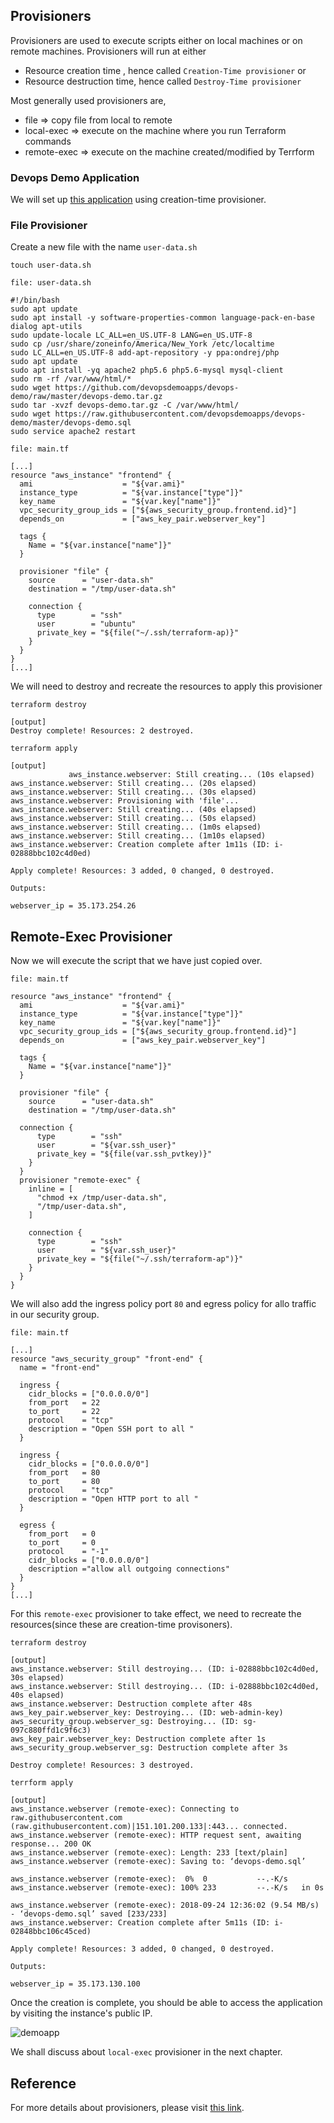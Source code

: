 ## Provisioners

Provisioners are used to execute scripts either on local machines or on remote machines. 
Provisioners will run at either
  * Resource creation time , hence called `Creation-Time provisioner` or  
  * Resource destruction time, hence called `Destroy-Time provisioner`  

Most generally used provisioners are,  
  * file        => copy file from local to remote
  * local-exec  => execute on the machine where you run Terraform commands
  * remote-exec => execute on the machine created/modified by Terrform
### Devops Demo Application

We will set up [this application](https://github.com/devopsdemoapps/devops-demo) using creation-time provisioner. 

### File Provisioner

Create a new file with the name `user-data.sh`

```
touch user-data.sh
```

`file: user-data.sh`
```
#!/bin/bash
sudo apt update
sudo apt install -y software-properties-common language-pack-en-base dialog apt-utils
sudo update-locale LC_ALL=en_US.UTF-8 LANG=en_US.UTF-8
sudo cp /usr/share/zoneinfo/America/New_York /etc/localtime
sudo LC_ALL=en_US.UTF-8 add-apt-repository -y ppa:ondrej/php
sudo apt update
sudo apt install -yq apache2 php5.6 php5.6-mysql mysql-client
sudo rm -rf /var/www/html/*
sudo wget https://github.com/devopsdemoapps/devops-demo/raw/master/devops-demo.tar.gz
sudo tar -xvzf devops-demo.tar.gz -C /var/www/html/
sudo wget https://raw.githubusercontent.com/devopsdemoapps/devops-demo/master/devops-demo.sql
sudo service apache2 restart
```

`file: main.tf`
```
[...]
resource "aws_instance" "frontend" {
  ami                    = "${var.ami}"
  instance_type          = "${var.instance["type"]}"
  key_name               = "${var.key["name"]}"
  vpc_security_group_ids = ["${aws_security_group.frontend.id}"]
  depends_on             = ["aws_key_pair.webserver_key"]

  tags {
    Name = "${var.instance["name"]}"
  }

  provisioner "file" {
    source      = "user-data.sh"
    destination = "/tmp/user-data.sh"

    connection {
      type        = "ssh"
      user        = "ubuntu"
      private_key = "${file("~/.ssh/terraform-ap)}"
    }
  }
}
[...]
```

We will need to destroy and recreate the resources to apply this provisioner

```
terraform destroy

[output]
Destroy complete! Resources: 2 destroyed.
```

```
terraform apply

[output]
             aws_instance.webserver: Still creating... (10s elapsed)
aws_instance.webserver: Still creating... (20s elapsed)
aws_instance.webserver: Still creating... (30s elapsed)
aws_instance.webserver: Provisioning with 'file'...
aws_instance.webserver: Still creating... (40s elapsed)
aws_instance.webserver: Still creating... (50s elapsed)
aws_instance.webserver: Still creating... (1m0s elapsed)
aws_instance.webserver: Still creating... (1m10s elapsed)
aws_instance.webserver: Creation complete after 1m11s (ID: i-02888bbc102c4d0ed)

Apply complete! Resources: 3 added, 0 changed, 0 destroyed.

Outputs:

webserver_ip = 35.173.254.26
```

## Remote-Exec Provisioner

Now we will execute the script that we have just copied over.

`file: main.tf`
```
resource "aws_instance" "frontend" {
  ami                    = "${var.ami}"
  instance_type          = "${var.instance["type"]}"
  key_name               = "${var.key["name"]}"
  vpc_security_group_ids = ["${aws_security_group.frontend.id}"]
  depends_on             = ["aws_key_pair.webserver_key"]

  tags {
    Name = "${var.instance["name"]}"
  }

  provisioner "file" {
    source      = "user-data.sh"
    destination = "/tmp/user-data.sh"
      
  connection {
      type        = "ssh"
      user        = "${var.ssh_user}"
      private_key = "${file(var.ssh_pvtkey)}"
    }
  }
  provisioner "remote-exec" {
    inline = [
      "chmod +x /tmp/user-data.sh",
      "/tmp/user-data.sh",
    ]

    connection {
      type        = "ssh"
      user        = "${var.ssh_user}"
      private_key = "${file("~/.ssh/terraform-ap")}"
    }
  }
}
```

We will also add the ingress policy port `80` and egress policy for allo traffic in our security group.

`file: main.tf`
```
[...]
resource "aws_security_group" "front-end" {
  name = "front-end"

  ingress {
    cidr_blocks = ["0.0.0.0/0"]
    from_port   = 22
    to_port     = 22
    protocol    = "tcp"
    description = "Open SSH port to all "
  }

  ingress {
    cidr_blocks = ["0.0.0.0/0"]
    from_port   = 80
    to_port     = 80
    protocol    = "tcp"
    description = "Open HTTP port to all "
  }

  egress {
    from_port   = 0
    to_port     = 0
    protocol    = "-1"
    cidr_blocks = ["0.0.0.0/0"]
    description ="allow all outgoing connections"
  }
}
[...]
```

For this `remote-exec` provisioner to take effect, we need to recreate the resources(since these are creation-time provisoners).

```
terraform destroy

[output]
aws_instance.webserver: Still destroying... (ID: i-02888bbc102c4d0ed, 30s elapsed)
aws_instance.webserver: Still destroying... (ID: i-02888bbc102c4d0ed, 40s elapsed)
aws_instance.webserver: Destruction complete after 48s
aws_key_pair.webserver_key: Destroying... (ID: web-admin-key)
aws_security_group.webserver_sg: Destroying... (ID: sg-097c880ffd1c9f6c3)
aws_key_pair.webserver_key: Destruction complete after 1s
aws_security_group.webserver_sg: Destruction complete after 3s

Destroy complete! Resources: 3 destroyed.
```

```
terrform apply

[output]
aws_instance.webserver (remote-exec): Connecting to raw.githubusercontent.com (raw.githubusercontent.com)|151.101.200.133|:443... connected.
aws_instance.webserver (remote-exec): HTTP request sent, awaiting response... 200 OK
aws_instance.webserver (remote-exec): Length: 233 [text/plain]
aws_instance.webserver (remote-exec): Saving to: ‘devops-demo.sql’

aws_instance.webserver (remote-exec):  0%  0           --.-K/s
aws_instance.webserver (remote-exec): 100% 233         --.-K/s   in 0s

aws_instance.webserver (remote-exec): 2018-09-24 12:36:02 (9.54 MB/s) - ‘devops-demo.sql’ saved [233/233]
aws_instance.webserver: Creation complete after 5m11s (ID: i-02848bbc106c45ced)

Apply complete! Resources: 3 added, 0 changed, 0 destroyed.

Outputs:

webserver_ip = 35.173.130.100
```
Once the creation is complete, you should be able to access the application by visiting the instance's public IP.

![demoapp](./images/07-demoapp.png)

We shall discuss about `local-exec` provisioner in the next chapter.

## Reference  
For more details about provisioners, please visit [this link](https://www.terraform.io/intro/getting-started/provision.html).
